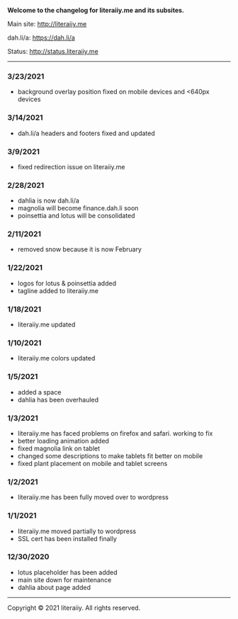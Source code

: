 

**Welcome to the changelog for literaiiy.me and its subsites.**

Main site: <http://literaiiy.me>

dah.li/a: <https://dah.li/a>


Status: <http://status.literaiiy.me>

----------
### 3/23/2021
- background overlay position fixed on mobile devices and <640px devices

### 3/14/2021
- dah.li/a headers and footers fixed and updated

### 3/9/2021
- fixed redirection issue on literaiiy.me

### 2/28/2021
- dahlia is now dah.li/a
- magnolia will become finance.dah.li soon
- poinsettia and lotus will be consolidated

### 2/11/2021
- removed snow because it is now February

### 1/22/2021
- logos for lotus & poinsettia added
- tagline added to literaiiy.me

### 1/18/2021
- literaiiy.me updated

### 1/10/2021

- literaiiy.me colors updated

### 1/5/2021

- added a space
- dahlia has been overhauled

### 1/3/2021
- literaiiy.me has faced problems on firefox and safari. working to fix
- better loading animation added
- fixed magnolia link on tablet
- changed some descriptions to make tablets fit better on mobile
- fixed plant placement on mobile and tablet screens

### 1/2/2021

- literaiiy.me has been fully moved over to wordpress

### 1/1/2021

- literaiiy.me moved partially to wordpress
- SSL cert has been installed finally

### 12/30/2020
- lotus placeholder has been added
- main site down for maintenance
- dahlia about page added

----------
Copyright © 2021 literaiiy. All rights reserved.
